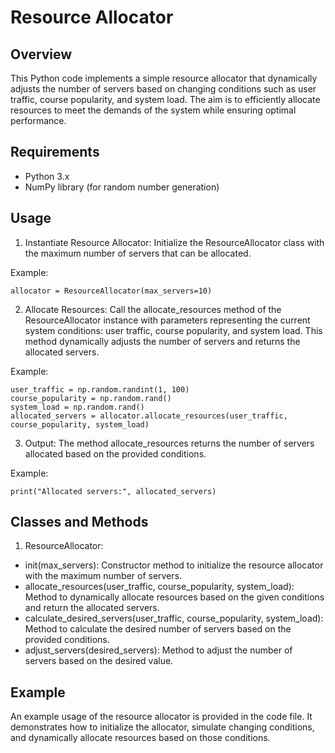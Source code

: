 # Resource Allocator
## Overview
This Python code implements a simple resource allocator that dynamically adjusts the number of servers based on changing conditions such as user traffic, course popularity, and system load. The aim is to efficiently allocate resources to meet the demands of the system while ensuring optimal performance.

## Requirements
- Python 3.x
- NumPy library (for random number generation)

## Usage
1. Instantiate Resource Allocator:
Initialize the ResourceAllocator class with the maximum number of servers that can be allocated.

Example:

```
allocator = ResourceAllocator(max_servers=10)
```

2. Allocate Resources:
Call the allocate_resources method of the ResourceAllocator instance with parameters representing the current system conditions: user traffic, course popularity, and system load. This method dynamically adjusts the number of servers and returns the allocated servers.

Example:

```
user_traffic = np.random.randint(1, 100)
course_popularity = np.random.rand()
system_load = np.random.rand()
allocated_servers = allocator.allocate_resources(user_traffic, course_popularity, system_load)
```

3. Output:
The method allocate_resources returns the number of servers allocated based on the provided conditions.

Example:

```
print("Allocated servers:", allocated_servers)
```

## Classes and Methods

1. ResourceAllocator:
- init(max_servers): Constructor method to initialize the resource allocator with the maximum number of servers.
- allocate_resources(user_traffic, course_popularity, system_load): Method to dynamically allocate resources based on the given conditions and return the allocated servers.
- calculate_desired_servers(user_traffic, course_popularity, system_load): Method to calculate the desired number of servers based on the provided conditions.
- adjust_servers(desired_servers): Method to adjust the number of servers based on the desired value.

## Example

An example usage of the resource allocator is provided in the code file. It demonstrates how to initialize the allocator, simulate changing conditions, and dynamically allocate resources based on those conditions.
